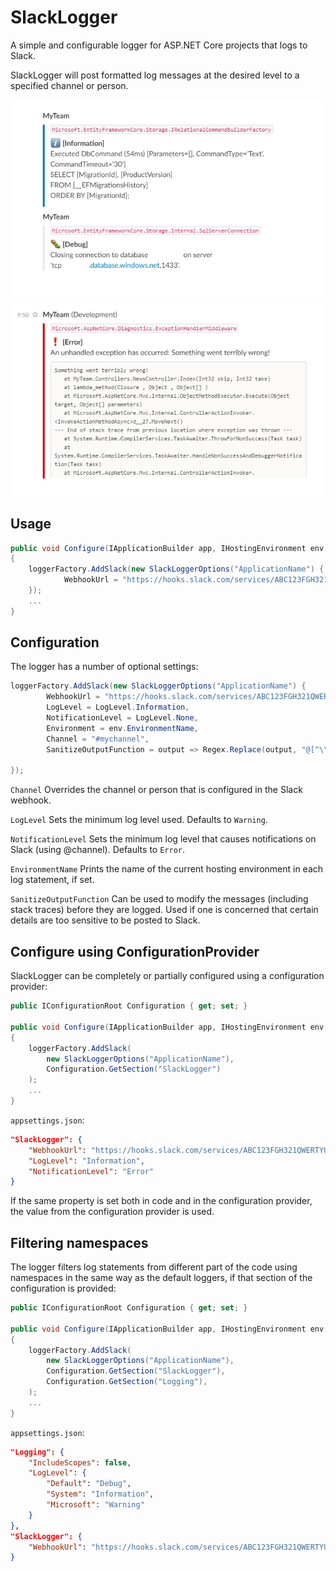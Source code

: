 # SlackLogger
A simple and configurable logger for ASP.NET Core projects that logs to Slack.

SlackLogger will post formatted log messages at the desired level to a specified channel or person.

![Example log message](/documentation/logexample.png)
![Example log message](/documentation/exceptionexample.png)

## Usage

```cs
public void Configure(IApplicationBuilder app, IHostingEnvironment env, LoggerFactory loggerFactory)
{
    loggerFactory.AddSlack(new SlackLoggerOptions("ApplicationName") {
            WebhookUrl = "https://hooks.slack.com/services/ABC123FGH321QWERTYUICAZzDJBG3sehHH7scclYdDxj"
    });
    ...
}
```

## Configuration

The logger has a number of optional settings:

```cs
loggerFactory.AddSlack(new SlackLoggerOptions("ApplicationName") {
        WebhookUrl = "https://hooks.slack.com/services/ABC123FGH321QWERTYUICAZzDJBG3sehHH7scclYdDxj",
        LogLevel = LogLevel.Information,
        NotificationLevel = LogLevel.None,
        Environment = env.EnvironmentName,
        Channel = "#mychannel",
        SanitizeOutputFunction = output => Regex.Replace(output, "@[^\\.@-]", "")

});
```

`Channel`
Overrides the channel or person that is configured in the Slack webhook.

`LogLevel`
Sets the minimum log level used. Defaults to `Warning`.

`NotificationLevel`
Sets the minimum log level that causes notifications on Slack (using @channel). Defaults to `Error`.

`EnvironmentName`
Prints the name of the current hosting environment in each log statement, if set.

`SanitizeOutputFunction`
Can be used to modify the messages (including stack traces) before they are logged. Used if one is concerned that certain details are too sensitive to be posted to Slack.


## Configure using ConfigurationProvider
SlackLogger can be completely or partially configured using a configuration provider:

```cs
public IConfigurationRoot Configuration { get; set; }

public void Configure(IApplicationBuilder app, IHostingEnvironment env, LoggerFactory loggerFactory)
{
    loggerFactory.AddSlack(
        new SlackLoggerOptions("ApplicationName"),
        Configuration.GetSection("SlackLogger")
    );
    ...
}
```

`appsettings.json`:
```json
"SlackLogger": {
    "WebhookUrl": "https://hooks.slack.com/services/ABC123FGH321QWERTYUICAZzDJBG3sehHH7scclYdDxj",
    "LogLevel": "Information",
    "NotificationLevel": "Error"
}
```

If the same property is set both in code and in the configuration provider, the value from the configuration provider is used.

## Filtering namespaces
The logger filters log statements from different part of the code using namespaces in the same way as the default loggers, if that section of the configuration is provided:

```cs
public IConfigurationRoot Configuration { get; set; }

public void Configure(IApplicationBuilder app, IHostingEnvironment env, LoggerFactory loggerFactory)
{
    loggerFactory.AddSlack(
        new SlackLoggerOptions("ApplicationName"),
        Configuration.GetSection("SlackLogger"),
        Configuration.GetSection("Logging"),
    );
    ...
}
```

`appsettings.json`:
```json
"Logging": {
    "IncludeScopes": false,
    "LogLevel": {
        "Default": "Debug",
        "System": "Information",
        "Microsoft": "Warning"
    }
},
"SlackLogger": {
    "WebhookUrl": "https://hooks.slack.com/services/ABC123FGH321QWERTYUICAZzDJBG3sehHH7scclYdDxj"
}
```
